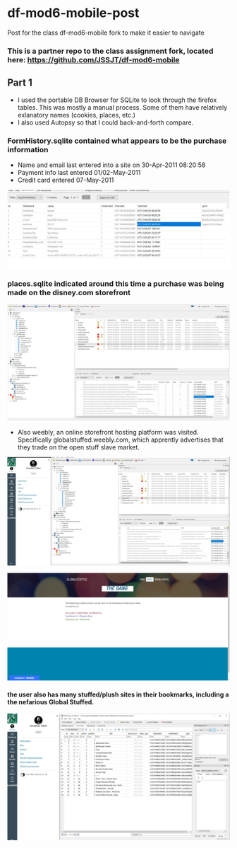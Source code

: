 # df-mod6-mobile-post
Post for the class df-mod6-mobile fork to make it easier to navigate


### This is a partner repo to the class assignment fork, located here: https://github.com/JSSJT/df-mod6-mobile



## Part 1

- I used the portable DB Browser for SQLite to look through the firefox tables.  This was mostly a manual process.  Some of them have relatively exlanatory names (cookies, places, etc.)
- I also used Autopsy so that I could back-and-forth compare.
  
### FormHistory.sqlite  contained what appears to be the purchase information
  - Name and email last entered into a site on 30-Apr-2011 08:20:58
  - Payment info last entered 01/02-May-2011
  - Credit card entered 07-May-2011
  
![Screenshot](ScreenshotE1-1.jpg)


### places.sqlite indicated around this time a purchase was being made on the disney.com storefront

![Screenshot](ScreenshotE1-2.jpg)

 - Also weebly, an online storefront hosting platform was visited.  Specifically globalstuffed.weebly.com, which apprently advertises that they trade on the open stuff slave market.

![Screenshot](ScreenshotE1-3.jpg)

![Screenshot](ScreenshotE1-4.jpg)


#### the user also has many stuffed/plush sites in their bookmarks, including a the nefarious Global Stuffed.

![Screenshot](ScreenshotE1-5.jpg)